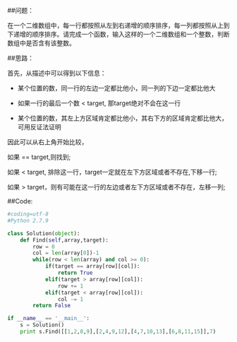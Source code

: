 ##问题：

在一个二维数组中，每一行都按照从左到右递增的顺序排序，每一列都按照从上到下递增的顺序排序。请完成一个函数，输入这样的一个二维数组和一个整数，判断数组中是否含有该整数。

##思路：

首先，从描述中可以得到以下信息：

- 某个位置的数，同一行的左边一定都比他小，同一列的下边一定都比他大

- 如果一行的最后一个数 < target, 那target绝对不会在这一行

- 某个位置的数，其左上方区域肯定都比他小，其右下方的区域肯定都比他大，可用反证法证明


因此可以从右上角开始比较，

如果 == target,则找到;

如果 < target, 排除这一行，target一定就在左下方区域或者不存在,下移一行;

如果 > target，则有可能在这一行的左边或者左下方区域或者不存在，左移一列;

##Code:
```Python
#coding=utf-8
#Python 2.7.9

class Solution(object):
    def Find(self,array,target):
        row = 0
        col = len(array[0])-1
        while(row < len(array) and col >= 0):
            if(target == array[row][col]):
                return True
            elif(target > array[row][col]):
                row += 1
            elif(target < array[row][col]):
                col -= 1
        return False

if __name__ == '__main__':
    s = Solution()
    print s.Find([[1,2,8,9],[2,4,9,12],[4,7,10,13],[6,8,11,15]],7)

```
